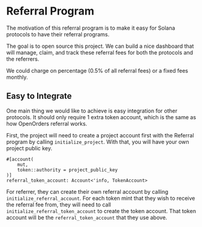 # Referral Program

The motivation of this referral program is to make it easy for Solana protocols to have their referral programs.

The goal is to open source this project. We can build a nice dashboard that will manage, claim, and track these referral fees for both the protocols and the referrers.

We could charge on percentage (0.5% of all referral fees) or a fixed fees monthly.

## Easy to Integrate

One main thing we would like to achieve is easy integration for other protocols. It should only require 1 extra token account, which is the same as how OpenOrders referral works.

First, the project will need to create a project account first with the Referral program by calling `initialize_project`. With that, you will have your own project public key.

```
#[account(
    mut,
    token::authority = project_public_key
)]
referral_token_account: Account<'info, TokenAccount>
```

For referrer, they can create their own referral account by calling `initialize_referral_account`. For each token mint that they wish to receive the referral fee from,
they will need to call `initialize_referral_token_account` to create the token account. That token account will be the `referral_token_account` that they use above.
